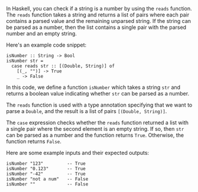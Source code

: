 In Haskell, you can check if a string is a number by using the `reads` function. The `reads` function takes a string and returns a list of pairs where each pair contains a parsed value and the remaining unparsed string. If the string can be parsed as a number, then the list contains a single pair with the parsed number and an empty string.

Here's an example code snippet:

```
isNumber :: String -> Bool
isNumber str =
  case reads str :: [(Double, String)] of
    [(_, "")] -> True
    _ -> False
```

In this code, we define a function `isNumber` which takes a string `str` and returns a boolean value indicating whether `str` can be parsed as a number.

The `reads` function is used with a type annotation specifying that we want to parse a `Double`, and the result is a list of pairs `[(Double, String)]`.

The `case` expression checks whether the `reads` function returned a list with a single pair where the second element is an empty string. If so, then `str` can be parsed as a number and the function returns `True`. Otherwise, the function returns `False`.

Here are some example inputs and their expected outputs:

```
isNumber "123"         -- True
isNumber "0.123"       -- True
isNumber "-42"         -- True
isNumber "not a num"   -- False
isNumber ""            -- False
```